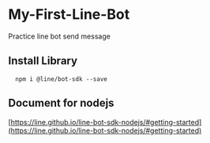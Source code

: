 # My-First-Line-Bot
Practice line bot send message 

## Install Library 
```npm
  npm i @line/bot-sdk --save 
```
## Document for nodejs
  [https://line.github.io/line-bot-sdk-nodejs/#getting-started](https://line.github.io/line-bot-sdk-nodejs/#getting-started)
